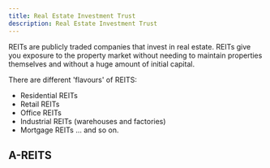 ```yaml
---
title: Real Estate Investment Trust
description: Real Estate Investment Trust
---
```


REITs are publicly traded companies that invest in real estate. REITs give you exposure to the property market without needing to maintain properties themselves and without a huge amount of initial capital.

There are different 'flavours' of REITS:
- Residential REITs
- Retail REITs
- Office REITs
- Industrial REITs (warehouses and factories)
- Mortgage REITs
... and so on.



## A-REITS

